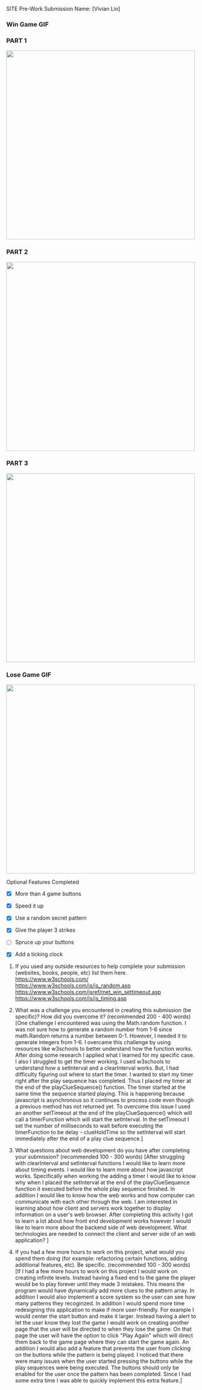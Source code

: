SITE Pre-Work Submission
Name: [Vivian Lin]

### Win Game GIF 
### PART 1
<img src="https://media.giphy.com/media/RvO2aIyAeHIQ84fEOl/giphy.gif" width=500>

### PART 2

<img src="https://media.giphy.com/media/QoYcn29SGp7HkIzNTv/giphy.gif" width=500>

### PART 3
<img src="https://media.giphy.com/media/ICKKPARyorHb1z6vtI/giphy.gif" width=500>

### Lose Game GIF 

<img src="https://i.imgur.com/u4vZ2wt.gif" width=500>

Optional Features Completed
* [x] More than 4 game buttons
* [x] Speed it up
* [x] Use a random secret pattern
* [x] Give the player 3 strikes
* [ ] Spruce up your buttons
* [x] Add a ticking clock




1. If you used any outside resources to help complete your submission (websites, books, people, etc) list them here.
   https://www.w3schools.com/
   https://www.w3schools.com/js/js_random.asp
   https://www.w3schools.com/jsref/met_win_settimeout.asp
   https://www.w3schools.com/js/js_timing.asp

2) What was a challenge you encountered in creating this submission (be specific)? How did you overcome it? (recommended 200 - 400 words)
   [One challenge I encountered was using the Math.random function. 
I was not sure how to generate a random number from 1-6 since math.Random returns a number between 0-1. However, I needed it to generate integers from 1-6. I overcame this challenge by using resources like w3schools to better understand how the function works. After doing some research I applied what I learned for my specific case. I also I struggled to get the timer working. I used w3schools to understand how a setInterval and a clearInterval works. But, I had difficulty figuring out where to start the timer. I wanted to start my timer right  after the play sequence has completed. Thus I placed my timer at the end of the playClueSequence() function.  The timer started at the same time the sequence started playing. This is happening  because javascript is asynchronous so it continues to process code even though a previous method has not returned yet. To overcome this issue I used an another setTimeout at the end of the playClueSequence() which will call a timerFunction which will start the setInterval. In the setTimeout I set the number of milliseconds to wait before executing  the timerFunction to be delay - clueHoldTime so the setInterval will start immediately after the end of a play clue sequence.]
3) What questions about web development do you have after completing your submission? (recommended 100 - 300 words)
   [After struggling with clearInterval and setInterval functions I would like to learn more about timing events. 
   I would like to learn more about how javascript works. Specifically when working the adding a timer I would like to know why when I placed the setInterval
   at the end of the playClueSequence function it executed before the whole play sequence finished. In addition I would like to 
   know how the web works and how computer can communicate with each other through the web. I am interested in learning about 
   how client and servers work together to display information on a user's web browser. After completing this activity
   I got to learn a lot about how front end development works however I would like to learn more about the backend side of
   web development. What technologies are needed to connect the client and server side of an web application?
   ]

4) If you had a few more hours to work on this project, what would you spend them doing (for example: refactoring certain functions, adding additional features, etc). Be specific. (recommended 100 - 300 words)
   [If I had a few more hours to work on this project I would work on creating infinite levels.
   Instead having a fixed end to the game the player would be to play forever
   until they made 3 mistakes. This means the program would have dynamically add more clues to the pattern array.
   In addition I would also implement a score system so the user can see how many patterns they recoginzed. 
   In addition I would spend more time redesigning this application to make if more user-friendly. 
   For example I would center the start button and make it larger. Instead having a alert to let the user know they lost the game I would work on creating another page
   that the user will be directed to when they lose the game. On that page the user will have the option
   to click "Play Again" which will direct them back to the game page where they can start the game again. An addition I would also
   add a feature that prevents the user from clicking on the buttons while the pattern is being played. I noticed that there were many issues when the user started pressing the buttons while the play sequences were being executed. The buttons should
   only be enabled for the user once the pattern has been completed. Since I had some extra time I was able to quickly implement this extra feature.]

